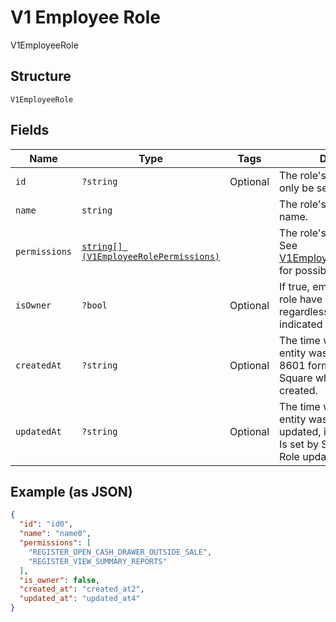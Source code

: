 
# V1 Employee Role

V1EmployeeRole

## Structure

`V1EmployeeRole`

## Fields

| Name | Type | Tags | Description | Getter | Setter |
|  --- | --- | --- | --- | --- | --- |
| `id` | `?string` | Optional | The role's unique ID, Can only be set by Square. | getId(): ?string | setId(?string id): void |
| `name` | `string` |  | The role's merchant-defined name. | getName(): string | setName(string name): void |
| `permissions` | [`string[] (V1EmployeeRolePermissions)`](/doc/models/v1-employee-role-permissions.md) |  | The role's permissions.<br>See [V1EmployeeRolePermissions](#type-v1employeerolepermissions) for possible values | getPermissions(): array | setPermissions(array permissions): void |
| `isOwner` | `?bool` | Optional | If true, employees with this role have all permissions, regardless of the values indicated in permissions. | getIsOwner(): ?bool | setIsOwner(?bool isOwner): void |
| `createdAt` | `?string` | Optional | The time when the employee entity was created, in ISO 8601 format. Is set by Square when the Role is created. | getCreatedAt(): ?string | setCreatedAt(?string createdAt): void |
| `updatedAt` | `?string` | Optional | The time when the employee entity was most recently updated, in ISO 8601 format. Is set by Square when the Role updated. | getUpdatedAt(): ?string | setUpdatedAt(?string updatedAt): void |

## Example (as JSON)

```json
{
  "id": "id0",
  "name": "name0",
  "permissions": [
    "REGISTER_OPEN_CASH_DRAWER_OUTSIDE_SALE",
    "REGISTER_VIEW_SUMMARY_REPORTS"
  ],
  "is_owner": false,
  "created_at": "created_at2",
  "updated_at": "updated_at4"
}
```

